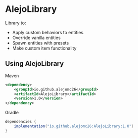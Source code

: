 # AlejoLibrary

Library to:

- Apply custom behaviors to entities.
- Override vanilla entities
- Spawn entities with presets
- Make custom item functionality

## Using AlejoLibrary
Maven
````xml
<dependency>
    <groupId>io.github.alejomc26</groupId>
    <artifactId>AlejoLibrary</artifactId>
    <version>1.0</version>
</dependency>
````

Gradle
````gradle
dependencies {
    implementation("io.github.alejomc26:AlejoLibrary:1.0")
}
````
